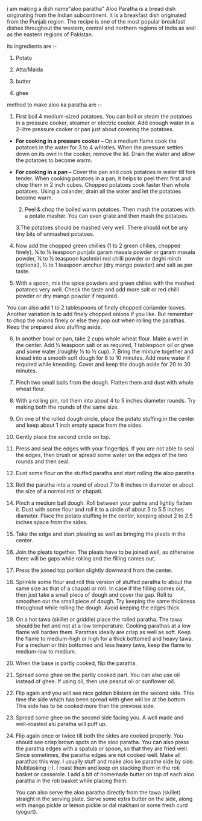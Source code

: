  i am making a dish name"aloo paratha" Aloo Paratha is a bread dish originating from the Indian subcontinent. It is a breakfast dish originated from the Punjab region. The recipe is one of the most popular breakfast dishes throughout the western, central and northern regions of India as well as the eastern regions of Pakistan.



its ingredients are :-

1) Potato

2) Atta/Maida

3) butter

4) ghee



method to make aloo ka paratha are :-

1) First boil 4 medium-sized potatoes. You can boil or steam the potatoes in a pressure cooker, steamer or electric cooker. Add enough water in a 2-litre pressure cooker or pan just about covering the potatoes.

- **For cooking in a pressure cooker –** On a medium flame cook the potatoes in the water for 3 to 4 whistles. When the pressure settles down on its own in the cooker, remove the lid. Drain the water and allow the potatoes to become warm.

- **For cooking in a pan –** Cover the pan and cook potatoes in water till fork tender. When cooking potatoes in a pan, it helps to peel them first and chop them in 2 inch cubes. Chopped potatoes cook faster than whole potatoes. Using a colander, drain all the water and let the potatoes become warm.

  2. Peel & chop the boiled warm potatoes. Then mash the potatoes with a potato masher. You can even grate and then mash the potatoes.

  3.The potatoes should be mashed very well. There should not be any tiny bits of unmashed potatoes.

4. Now add the chopped green chillies (1 to 2 green chilies, chopped finely), ¼ to ½ teaspoon punjabi garam masala powder or garam masala powder, ¼ to ½ teaspoon kashmiri red chilli powder or deghi mirch (optional), ½ to 1 teaspoon amchur (dry mango powder) and salt as per taste.

5.  With a spoon, mix the spice powders and green chilies with the mashed potatoes very well. Check the taste and add more salt or red chilli powder or dry mango powder if required.

   You can also add 1 to 2 tablespoons of finely chopped coriander leaves. Another variation is to add finely chopped onions if you like. But remember to chop the onions finely or else they pop out when rolling the parathas. Keep the prepared aloo stuffing aside.

   6. In another bowl or pan, take 2 cups whole wheat flour. Make a well in the center. Add ½ teaspoon salt or as required, 1 tablespoon oil or ghee and some water (roughly ⅓ to ½ cup).
      7. Bring the mixture together and knead into a smooth soft dough for 8 to 10 minutes. Add more water if required while kneading. Cover and keep the dough aside for 20 to 30 minutes.

8. Pinch two small balls from the dough. Flatten them and dust with whole wheat flour.

9. With a rolling pin, roll them into about 4 to 5 inches diameter rounds. Try making both the rounds of the same size.

10. On one of the rolled dough circle, place the potato stuffing in the center and keep about 1 inch empty space from the sides.

11. Gently place the second circle on top.

12. Press and seal the edges with your fingertips. If you are not able to seal the edges, then brush or spread some water on the edges of the two rounds and then seal.

13.  Dust some flour on the stuffed paratha and start rolling the aloo paratha.

14. Roll the paratha into a round of about 7 to 8 inches in diameter or about the size of a normal roti or chapati.

15. Pinch a medium ball dough. Roll between your palms and lightly flatten it. Dust with some flour and roll it to a circle of about 5 to 5.5 inches diameter. Place the potato stuffing in the center, keeping about 2 to 2.5 inches space from the sides.

16. Take the edge and start pleating as well as bringing the pleats in the center.

17. Join the pleats together. The pleats have to be joined well, as otherwise there will be gaps while rolling and the filling comes out.

18. Press the joined top portion slightly downward from the center.

19. Sprinkle some flour and roll this version of stuffed paratha to about the same size as that of a chapati or roti. In case if the filling comes out, then just take a small piece of dough and cover the gap. Roll to smoothen out the small piece of dough. Try keeping the same thickness throughout while rolling the dough. Avoid keeping the edges thick.

20. On a hot tawa (skillet or griddle) place the rolled paratha. The tawa should be hot and not at a low temperature. Cooking parathas at a low flame will harden them. Parathas ideally are crisp as well as soft. Keep the flame to medium-high or high for a thick bottomed and heavy tawa. For a medium or thin bottomed and less heavy tawa, keep the flame to medium-low to medium.

21. When the base is partly cooked, flip the paratha.

22. Spread some ghee on the partly cooked part. You can also use oil instead of ghee. If using oil, then use peanut oil or sunflower oil.

23.  Flip again and you will see nice golden blisters on the second side. This time the side which has been spread with ghee will be at the bottom. This side has to be cooked more than the previous side.

24. Spread some ghee on the second side facing you. A well made and well-roasted alu paratha will puff up.

25. Flip again once or twice till both the sides are cooked properly. You should see crisp brown spots on the aloo paratha. You can also press the paratha edges with a spatula or spoon, so that they are fried well. Since sometimes, the paratha edges are not cooked well. Make all parathas this way. I usually stuff and make aloo ke parathe side by side. Multitasking :-). I roast them and keep on stacking them in the roti basket or casserole. I add a bit of homemade butter on top of each aloo paratha in the roti basket while placing them.

    You can also serve the aloo paratha directly from the tawa (skillet) straight in the serving plate. Serve some extra butter on the side, along with mango pickle or lemon pickle or dal makhani or some fresh curd (yogurt).
